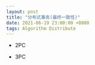 ```yaml
---
layout: post
title: "分布式事务(最终一致性)"
date: 2021-06-19 23:00:00 +0800
tags: Algorithm Distribute
---
```


- 2PC

- 3PC
